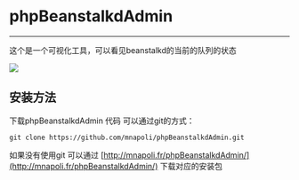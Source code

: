 # phpBeanstalkdAdmin

---

这个是一个可视化工具，可以看见beanstalkd的当前的队列的状态

![](http://upload-images.jianshu.io/upload_images/26326-b79d0a8f193d342c.png?imageView2/2/w/1240/q/100)

## 安装方法

下载phpBeanstalkdAdmin 代码 可以通过git的方式：

```
git clone https://github.com/mnapoli/phpBeanstalkdAdmin.git
```

如果没有使用git 可以通过 [http://mnapoli.fr/phpBeanstalkdAdmin/](http://mnapoli.fr/phpBeanstalkdAdmin/) 下载对应的安装包



